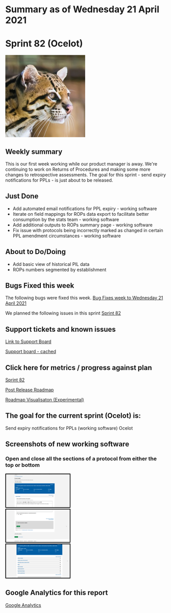 # Summary as of Wednesday 21 April 2021 

# Sprint 82 (Ocelot)

![Ocelot](graphs/Ocelot_head.jpg)

## Weekly summary
This is our first week working while our product manager is away. We're continuing to work on Returns of Procedures and making some more changes to retrospective assessments. The goal for this sprint - send expiry notifications for PPLs - is just about to be released.

## Just Done
* Add automated email notifications for PPL expiry - working software
* Iterate on field mappings for ROPs data export to facilitate better consumption by the stats team - working software
* Add additional outputs to ROPs summary page - working software
* Fix issue with protocols being incorrectly marked as changed in certain PPL amendment circumstances - working software

## About to Do/Doing
* Add basic view of historical PIL data
* ROPs numbers segmented by establishment

## Bugs Fixed this week
The following bugs were fixed this week.
[Bug Fixes week to Wednesday 21 April 2021](graphs/bugs21042021.png)

We planned the following issues in this sprint 
[Sprint 82](graphs/sprint21042021.png)

## Support tickets and known issues
[Link to Support Board](https://collaboration.homeoffice.gov.uk/jira/secure/RapidBoard.jspa?rapidView=1717&selectedIssue=ASSB-253)

[Support board - cached](graphs/supportBoard21042021.png)

## Click here for metrics / progress against plan
[Sprint 82](graphs/progress21042021.png)

[Post Release Roadmap](graphs/roadmap21042021.png)

[Roadmap Visualisaton (Experimental) ](roadmapVisualisation21042021.md)

## The goal for the current sprint (Ocelot) is:
Send expiry notifications for PPLs (working software) Ocelot


## Screenshots of new working software
### Open and close all the sections of a protocol from either the top or bottom
<a href="graphs/proto1_21042021.png"><img src="graphs/proto1_21042021.png" alt="HTML5 Icon" width="200" style="border:2px solid black"></a>
<br>
<a href="graphs/proto1a_21042021.png"><img src="graphs/proto1a_21042021.png" alt="HTML5 Icon" width="200" style="border:2px solid black"></a>
<br>
<a href="graphs/proto2_21042021.png"><img src="graphs/proto2_21042021.png" alt="HTML5 Icon" width="200" style="border:2px solid black"></a>
<br>


## Google Analytics for this report
[Google Analytics](graphs/GA21042021.png)

